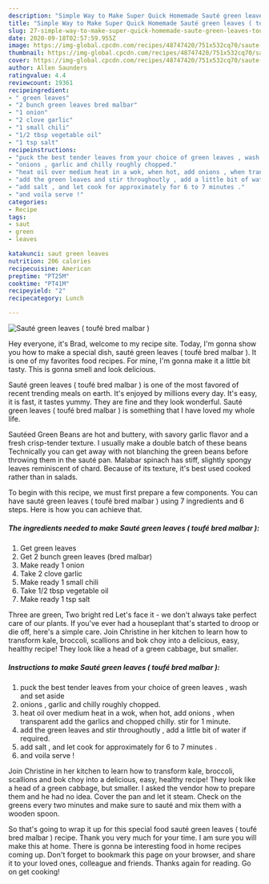 ```yaml
---
description: "Simple Way to Make Super Quick Homemade Sauté green leaves ( toufé bred malbar )"
title: "Simple Way to Make Super Quick Homemade Sauté green leaves ( toufé bred malbar )"
slug: 27-simple-way-to-make-super-quick-homemade-saute-green-leaves-toufe-bred-malbar
date: 2020-09-18T02:57:59.955Z
image: https://img-global.cpcdn.com/recipes/48747420/751x532cq70/saute-green-leaves-toufe-bred-malbar-recipe-main-photo.jpg
thumbnail: https://img-global.cpcdn.com/recipes/48747420/751x532cq70/saute-green-leaves-toufe-bred-malbar-recipe-main-photo.jpg
cover: https://img-global.cpcdn.com/recipes/48747420/751x532cq70/saute-green-leaves-toufe-bred-malbar-recipe-main-photo.jpg
author: Allen Saunders
ratingvalue: 4.4
reviewcount: 19361
recipeingredient:
- " green leaves"
- "2 bunch green leaves bred malbar"
- "1 onion"
- "2 clove garlic"
- "1 small chili"
- "1/2 tbsp vegetable oil"
- "1 tsp salt"
recipeinstructions:
- "puck the best tender leaves from your choice of green leaves , wash and set aside"
- "onions , garlic and chilly roughly chopped."
- "heat oil over medium heat in a wok, when hot, add onions , when transparent add the garlics and chopped chilly. stir for 1 minute."
- "add the green leaves and stir throughoutly , add a little bit of water if required."
- "add salt , and let cook for approximately for 6 to 7 minutes ."
- "and voila serve !"
categories:
- Recipe
tags:
- saut
- green
- leaves

katakunci: saut green leaves 
nutrition: 206 calories
recipecuisine: American
preptime: "PT25M"
cooktime: "PT41M"
recipeyield: "2"
recipecategory: Lunch

---
```



![Sauté green leaves ( toufé bred malbar )](https://img-global.cpcdn.com/recipes/48747420/751x532cq70/saute-green-leaves-toufe-bred-malbar-recipe-main-photo.jpg)

Hey everyone, it's Brad, welcome to my recipe site. Today, I'm gonna show you how to make a special dish, sauté green leaves ( toufé bred malbar ). It is one of my favorites food recipes. For mine, I'm gonna make it a little bit tasty. This is gonna smell and look delicious.

Sauté green leaves ( toufé bred malbar ) is one of the most favored of recent trending meals on earth. It's enjoyed by millions every day. It's easy, it is fast, it tastes yummy. They are fine and they look wonderful. Sauté green leaves ( toufé bred malbar ) is something that I have loved my whole life.

Sautéed Green Beans are hot and buttery, with savory garlic flavor and a fresh crisp-tender texture. I usually make a double batch of these beans Technically you can get away with not blanching the green beans before throwing them in the sauté pan. Malabar spinach has stiff, slightly spongy leaves reminiscent of chard. Because of its texture, it&#39;s best used cooked rather than in salads.


To begin with this recipe, we must first prepare a few components. You can have sauté green leaves ( toufé bred malbar ) using 7 ingredients and 6 steps. Here is how you can achieve that.

<!--inarticleads1-->

##### The ingredients needed to make Sauté green leaves ( toufé bred malbar ):

1. Get  green leaves
1. Get 2 bunch green leaves (bred malbar)
1. Make ready 1 onion
1. Take 2 clove garlic
1. Make ready 1 small chili
1. Take 1/2 tbsp vegetable oil
1. Make ready 1 tsp salt


Three are green, Two bright red Let&#39;s face it - we don&#39;t always take perfect care of our plants. If you&#39;ve ever had a houseplant that&#39;s started to droop or die off, here&#39;s a simple care. Join Christine in her kitchen to learn how to transform kale, broccoli, scallions and bok choy into a delicious, easy, healthy recipe! They look like a head of a green cabbage, but smaller. 

<!--inarticleads2-->

##### Instructions to make Sauté green leaves ( toufé bred malbar ):

1. puck the best tender leaves from your choice of green leaves , wash and set aside
1. onions , garlic and chilly roughly chopped.
1. heat oil over medium heat in a wok, when hot, add onions , when transparent add the garlics and chopped chilly. stir for 1 minute.
1. add the green leaves and stir throughoutly , add a little bit of water if required.
1. add salt , and let cook for approximately for 6 to 7 minutes .
1. and voila serve !


Join Christine in her kitchen to learn how to transform kale, broccoli, scallions and bok choy into a delicious, easy, healthy recipe! They look like a head of a green cabbage, but smaller. I asked the vendor how to prepare them and he had no idea. Cover the pan and let it steam. Check on the greens every two minutes and make sure to sauté and mix them with a wooden spoon. 

So that's going to wrap it up for this special food sauté green leaves ( toufé bred malbar ) recipe. Thank you very much for your time. I am sure you will make this at home. There is gonna be interesting food in home recipes coming up. Don't forget to bookmark this page on your browser, and share it to your loved ones, colleague and friends. Thanks again for reading. Go on get cooking!
